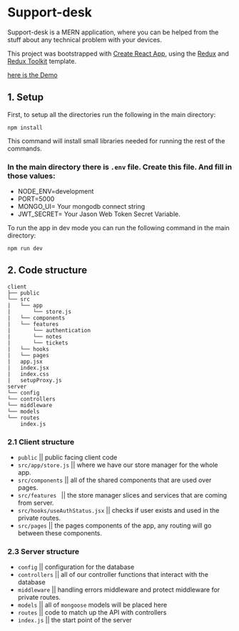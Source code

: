 # Support-desk

Support-desk is a MERN application, where you can be helped from the stuff about any technical problem with your devices.

This project was bootstrapped with [Create React App](https://github.com/facebook/create-react-app), using the [Redux](https://redux.js.org/) and [Redux Toolkit](https://redux-toolkit.js.org/) template.

[here is the Demo](https://reemasupportdesk.herokuapp.com/)

## 1. Setup

First, to setup all the directories run the following in the main directory:

`npm install`

This command will install small libraries needed for running the rest of the commands.

### In the main directory there is `.env` file. Create this file. And fill in those values:

- NODE_ENV=development
- PORT=5000
- MONGO_UI= Your mongodb connect string
- JWT_SECRET= Your Jason Web Token Secret Variable.

To run the app in dev mode you can run the following command in the main directory:

`npm run dev`

## 2. Code structure

```
client
├── public
└── src
|   └── app
|       └── store.js
|   └── components
|   └── features
|       └── authentication
|       └── notes
|       └── tickets
|   └── hooks
|   └── pages
|   app.jsx
|   index.jsx
|   index.css
|   setupProxy.js
server
└── config
└── controllers
└── middleware
└── models
└── routes
    index.js
```

### 2.1 Client structure

- `public` || public facing client code
- `src/app/store.js` || where we have our store manager for the whole app.
- `src/components` || all of the shared components that are used over pages.
- `src/features ` || the store manager slices and services that are coming from server.
- `src/hooks/useAuthStatus.jsx` || checks if user exists and used in the private routes.
- `src/pages` || the pages components of the app, any routing will go between these components.

### 2.3 Server structure

- `config` || configuration for the database
- `controllers` || all of our controller functions that interact with the database
- `middleware` || handling errors middleware and protect middleware for private routes.
- `models` || all of `mongoose` models will be placed here
- `routes` || code to match up the API with controllers
- `index.js` || the start point of the server
